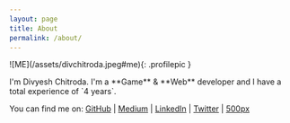```yaml
---
layout: page
title: About
permalink: /about/
---
```



<p class='mybio' markdown='1'>
	![ME](/assets/divchitroda.jpeg#me){: .profilepic }
</p>
<p class='biotext' markdown='1'>
	I'm Divyesh Chitroda. I'm a **Game** & **Web** developer and I have a total experience of `4 years`.
</p>

You can find me on:
[GitHub](https://github.com/div5yesh) |
[Medium](https://medium.com/@div5yesh) |
[LinkedIn](https://in.linkedin.com/in/div5yesh) |
[Twitter](https://twitter.com/div5yesh) |
[500px](https://500px.com/div5yesh)